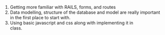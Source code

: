 1. Getting more familiar with RAILS, forms, and routes
2. Data modelling, structure of the database and model are really important in the first place to start with.
3. Using basic javascript and css along with implementing it in <div> class.
